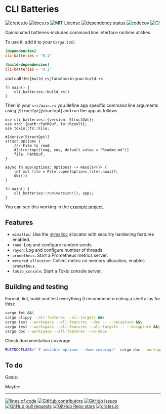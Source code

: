 # CLI Batteries

[![crates.io](https://buildstats.info/crate/cli-batteries)](https://crates.io/crates/cli-batteries)
[![docs.rs](https://img.shields.io/docsrs/cli-batteries)](https://docs.rs/cli-batteries)
[![MIT License](https://img.shields.io/github/license/recmo/cli-batteries)](https://github.com/recmo/cli-batteries/blob/main/mit-license.md)
[![dependency status](https://deps.rs/repo/github/recmo/cli-batteries/status.svg)](https://deps.rs/repo/github/recmo/cli-batteries)
[![codecov](https://codecov.io/gh/recmo/cli-batteries/branch/main/graph/badge.svg?token=WBPZ9U4TTO)](https://codecov.io/gh/recmo/cli-batteries)
[![CI](https://github.com/recmo/cli-batteries/actions/workflows/ci.yml/badge.svg)](https://github.com/recmo/cli-batteries/actions/workflows/ci.yml)

Opinionated batteries-included command line interface runtime utilities.

To use it, add it to your `Cargo.toml`

```toml
[dependencies]
cli-batteries = "0.1"

[build-dependencies]
cli-batteries = "0.1"
```

and call the [`build_rs`] function in your `build.rs`

```rust,ignore
fn main() {
    cli_batteries::build_rs()
}
```

Then in your `src/main.rs` you define app specific command line arguments using [`StructOpt`][structopt] and run the app as follows

```rust,ignore
use cli_batteries::{version, StructOpt};
use std::{path::PathBuf, io::Result};
use tokio::fs::File;

#[derive(StructOpt)]
struct Options {
    /// File to read
    #[structopt(long, env, default_value = "Readme.md")]
    file: PathBuf,
}

async fn app(options: Options) -> Result<()> {
    let mut file = File::open(options.file).await?;
    Ok(())
}

fn main() {
    cli_batteries::run(version!(), app);
}
```

You can see this working in the [example project](./example).

## Features

* `mimalloc`: Use the [mimalloc] allocator with security hardening features enabled.
* `rand`: Log and configure random seeds.
* `rayon`: Log and configure number of threads.
* `prometheus`: Start a Prometheus metrics server.
* `metered_allocator`: Collect metric on memory allocation, enables `prometheus`.
* `tokio_console`: Start a Tokio console server.

[mimalloc]: https://github.com/microsoft/mimalloc


## Building and testing

Format, lint, build and test everything (I recommend creating a shell alias for this):

```sh
cargo fmt &&\
cargo clippy --all-features --all-targets &&\
cargo test --workspace --all-features --doc -- --nocapture &&\
cargo test --workspace --all-features --all-targets -- --nocapture &&\
cargo doc --workspace --all-features --no-deps
```

Check documentation coverage

```sh
RUSTDOCFLAGS="-Z unstable-options --show-coverage"  cargo doc --workspace --all-features --no-deps
```

## To do

Goals:

Maybe:

---

[![lines of code](https://img.shields.io/tokei/lines/github/recmo/cli-batteries)](https://github.com/recmo/cli-batteries)
[![GitHub contributors](https://img.shields.io/github/contributors/recmo/cli-batteries)](https://github.com/recmo/cli-batteries/graphs/contributors)
[![GitHub issues](https://img.shields.io/github/issues/recmo/cli-batteries)](https://github.com/recmo/cli-batteries/issues)
[![GitHub pull requests](https://img.shields.io/github/issues-pr/recmo/cli-batteries?label=PRs)](https://github.com/recmo/cli-batteries/pulls)
[![GitHub Repo stars](https://img.shields.io/github/stars/recmo/cli-batteries)](https://star-history.com/#recmo/cli-batteries&Date)
[![crates.io](https://img.shields.io/crates/d/cli-batteries)](https://crates.io/crates/cli-batteries)
